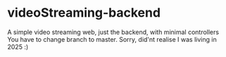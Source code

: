 # videoStreaming-backend

A simple video streaming web, just the backend, with minimal controllers
You have to change branch to master. Sorry, did'nt realise I was living in 2025 :)
